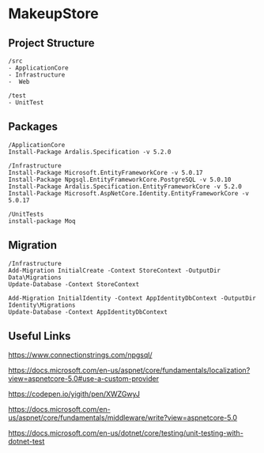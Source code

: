 # MakeupStore

## Project Structure

```
/src
- ApplicationCore
- Infrastructure
-  Web

/test
- UnitTest
```

## Packages

```
/ApplicationCore
Install-Package Ardalis.Specification -v 5.2.0

/Infrastructure
Install-Package Microsoft.EntityFrameworkCore -v 5.0.17
Install-Package Npgsql.EntityFrameworkCore.PostgreSQL -v 5.0.10
Install-Package Ardalis.Specification.EntityFrameworkCore -v 5.2.0
Install-Package Microsoft.AspNetCore.Identity.EntityFrameworkCore -v 5.0.17

/UnitTests
install-package Moq
```


## Migration
```
/Infrastructure
Add-Migration InitialCreate -Context StoreContext -OutputDir Data\Migrations
Update-Database -Context StoreContext

Add-Migration InitialIdentity -Context AppIdentityDbContext -OutputDir Identity\Migrations
Update-Database -Context AppIdentityDbContext

```

## Useful Links
https://www.connectionstrings.com/npgsql/

https://docs.microsoft.com/en-us/aspnet/core/fundamentals/localization?view=aspnetcore-5.0#use-a-custom-provider

https://codepen.io/yigith/pen/XWZGwyJ

https://docs.microsoft.com/en-us/aspnet/core/fundamentals/middleware/write?view=aspnetcore-5.0

https://docs.microsoft.com/en-us/dotnet/core/testing/unit-testing-with-dotnet-test